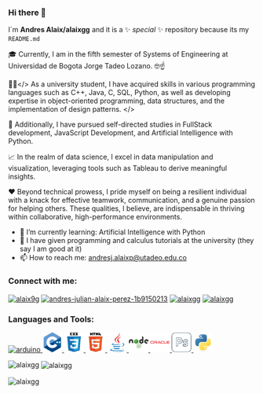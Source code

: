 ### Hi there 👋


I´m **Andres Alaix/alaixgg** and it is a ✨ _special_ ✨ repository because its my  `README.md`

🎓 Currently, I am in the fifth semester of Systems of Engineering at Universidad de Bogota Jorge Tadeo Lozano. 🤓☝️ 

👨‍💻</> As a university student, I have acquired skills in various programming languages such as C++, Java, C, SQL, Python, as well as developing expertise in object-oriented programming, data structures, and the implementation of design patterns. </> 

🧠 Additionally, I have pursued self-directed studies in FullStack development, JavaScript Development, and Artificial Intelligence with Python.  


📈 In the realm of data science, I excel in data manipulation and visualization, leveraging tools such as Tableau to derive meaningful insights.

❤️ Beyond technical prowess, I pride myself on being a resilient individual with a knack for effective teamwork, communication, and a genuine passion for helping others. These qualities, I believe, are indispensable in thriving within collaborative, high-performance environments.

- 🌱 I’m currently learning: Artificial Intelligence with Python
- 📖 I have given programming and calculus tutorials at the university (they say I am good at it)
- 📫 How to reach me: andresj.alaixp@utadeo.edu.co

<h3 align="left">Connect with me:</h3>
<p align="left">
<a href="https://twitter.com/alaix9g" target="blank"><img align="center" src="https://raw.githubusercontent.com/rahuldkjain/github-profile-readme-generator/master/src/images/icons/Social/twitter.svg" alt="alaix9g" height="30" width="40" /></a>
<a href="https://linkedin.com/in/andres-julian-alaix-perez-1b9150213" target="blank"><img align="center" src="https://raw.githubusercontent.com/rahuldkjain/github-profile-readme-generator/master/src/images/icons/Social/linked-in-alt.svg" alt="andres-julian-alaix-perez-1b9150213" height="30" width="40" /></a>
<a href="https://instagram.com/alaixgg" target="blank"><img align="center" src="https://raw.githubusercontent.com/rahuldkjain/github-profile-readme-generator/master/src/images/icons/Social/instagram.svg" alt="alaixgg" height="30" width="40" /></a>
<a href="https://discord.gg/alaixgg" target="blank"><img align="center" src="https://raw.githubusercontent.com/rahuldkjain/github-profile-readme-generator/master/src/images/icons/Social/discord.svg" alt="alaixgg" height="30" width="40" /></a>
</p>

<h3 align="left">Languages and Tools:</h3>
<p align="left"> <a href="https://www.arduino.cc/" target="_blank" rel="noreferrer"> <img src="https://cdn.worldvectorlogo.com/logos/arduino-1.svg" alt="arduino" width="40" height="40"/> </a> <a href="https://www.cprogramming.com/" target="_blank" rel="noreferrer"> <img src="https://raw.githubusercontent.com/devicons/devicon/master/icons/cplusplus/cplusplus-original.svg" alt="cplusplus" width="40" height="40"/> </a> <a href="https://www.w3schools.com/css/" target="_blank" rel="noreferrer"> <img src="https://raw.githubusercontent.com/devicons/devicon/master/icons/css3/css3-original-wordmark.svg" alt="css3" width="40" height="40"/> </a> <a href="https://www.w3.org/html/" target="_blank" rel="noreferrer"> <img src="https://raw.githubusercontent.com/devicons/devicon/master/icons/html5/html5-original-wordmark.svg" alt="html5" width="40" height="40"/> </a> <a href="https://www.java.com" target="_blank" rel="noreferrer"> <img src="https://raw.githubusercontent.com/devicons/devicon/master/icons/java/java-original.svg" alt="java" width="40" height="40"/> </a> <a href="https://nodejs.org" target="_blank" rel="noreferrer"> <img src="https://raw.githubusercontent.com/devicons/devicon/master/icons/nodejs/nodejs-original-wordmark.svg" alt="nodejs" width="40" height="40"/> </a> <a href="https://www.oracle.com/" target="_blank" rel="noreferrer"> <img src="https://raw.githubusercontent.com/devicons/devicon/master/icons/oracle/oracle-original.svg" alt="oracle" width="40" height="40"/> </a> <a href="https://www.photoshop.com/en" target="_blank" rel="noreferrer"> <img src="https://raw.githubusercontent.com/devicons/devicon/master/icons/photoshop/photoshop-line.svg" alt="photoshop" width="40" height="40"/> </a> <a href="https://www.python.org" target="_blank" rel="noreferrer"> <img src="https://raw.githubusercontent.com/devicons/devicon/master/icons/python/python-original.svg" alt="python" width="40" height="40"/> </a> </p>

<p><img align="left" src="https://github-readme-stats.vercel.app/api/top-langs?username=alaixgg&show_icons=true&locale=en&layout=compact" alt="alaixgg" /></p>

<p>&nbsp;<img align="center" src="https://github-readme-stats.vercel.app/api?username=alaixgg&show_icons=true&locale=en" alt="alaixgg" /></p>

<p><img align="center" src="https://github-readme-streak-stats.herokuapp.com/?user=alaixgg&" alt="alaixgg" /></p>

